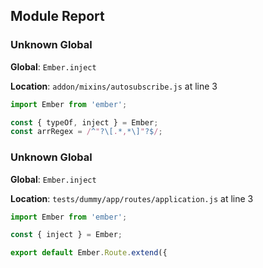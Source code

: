 ## Module Report
### Unknown Global

**Global**: `Ember.inject`

**Location**: `addon/mixins/autosubscribe.js` at line 3

```js
import Ember from 'ember';

const { typeOf, inject } = Ember;
const arrRegex = /^"?\[.*,*\]"?$/;

```

### Unknown Global

**Global**: `Ember.inject`

**Location**: `tests/dummy/app/routes/application.js` at line 3

```js
import Ember from 'ember';

const { inject } = Ember;

export default Ember.Route.extend({
```
